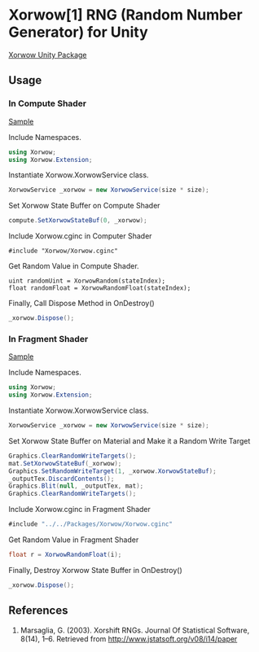# Xorwow[1] RNG (Random Number Generator) for Unity
[Xorwow Unity Package](Packages/Xorwow.unitypackage)

## Usage
### In Compute Shader
[Sample](Assets/Examples/First)

Include Namespaces.
```c#
using Xorwow;
using Xorwow.Extension;
```
Instantiate Xorwow.XorwowService class.
```c#
XorwowService _xorwow = new XorwowService(size * size);
```
Set Xorwow State Buffer on Compute Shader
```c#
compute.SetXorwowStateBuf(0, _xorwow);
```
Include Xorwow.cginc in Computer Shader
```hlsl
#include "Xorwow/Xorwow.cginc"
```
Get Random Value in Compute Shader.
```hlsl
uint randomUint = XorwowRandom(stateIndex);
float randomFloat = XorwowRandomFloat(stateIndex);
```
Finally, Call Dispose Method in OnDestroy()
```c#
_xorwow.Dispose();
```

### In Fragment Shader
[Sample](Assets/Examples/Second)

Include Namespaces.
```c#
using Xorwow;
using Xorwow.Extension;
```
Instantiate Xorwow.XorwowService class.
```c#
XorwowService _xorwow = new XorwowService(size * size);
```
Set Xorwow State Buffer on Material and Make it a Random Write Target
```c#
Graphics.ClearRandomWriteTargets();
mat.SetXorwowStateBuf(_xorwow);
Graphics.SetRandomWriteTarget(1, _xorwow.XorwowStateBuf);
_outputTex.DiscardContents();
Graphics.Blit(null, _outputTex, mat);
Graphics.ClearRandomWriteTargets();
```
Include Xorwow.cginc in Fragment Shader
```c#
#include "../../Packages/Xorwow/Xorwow.cginc"
```
Get Random Value in Fragment Shader
```c#
float r = XorwowRandomFloat(i);
```
Finally, Destroy Xorwow State Buffer in OnDestroy()
```c#
_xorwow.Dispose();
```

## References
1. Marsaglia, G. (2003). Xorshift RNGs. Journal Of Statistical Software, 8(14), 1–6. Retrieved from http://www.jstatsoft.org/v08/i14/paper
